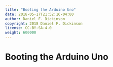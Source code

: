 ```yaml
---
title: "Booting the Arduino Uno"
date: 2018-05-17T21:52:16-04:00
author: Daniel F. Dickinson
copyright: 2018 Daniel F. Dickinson
license: CC-BY-SA-4.0
weight: 600000
---
```


# Booting the Arduino Uno
